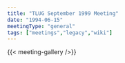 ```yaml
---
title: "TLUG September 1999 Meeting"
date: "1994-06-15"
meetingType: "general"
tags: ["meetings","legacy","wiki"]
---
```


{{< meeting-gallery />}}